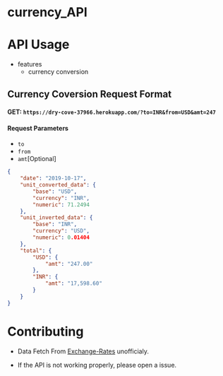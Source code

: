 # currency_API

# API Usage

  - features
    - currency conversion

## Currency Coversion Request Format

#### GET: `https://dry-cove-37966.herokuapp.com/?to=INR&from=USD&amt=247`

#### Request Parameters
-   `to` 
-   `from`
-   `amt`[Optional]

```json
{
    "date": "2019-10-17",
    "unit_converted_data": {
        "base": "USD",
        "currency": "INR",
        "numeric": 71.2494
    },
    "unit_inverted_data": {
        "base": "INR",
        "currency": "USD",
        "numeric": 0.01404
    },
    "total": {
        "USD": {
            "amt": "247.00"
        },
        "INR": {
            "amt": "17,598.60"
        }
    }
}
```


# Contributing

- Data Fetch From [Exchange-Rates](https://www.exchange-rates.org) unofficialy.

- If the API is not working properly, please open a issue.
        
